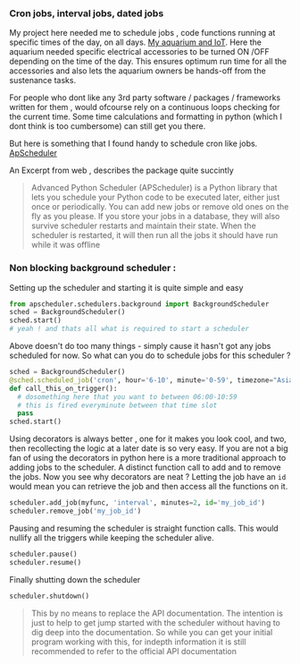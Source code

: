 ### Cron jobs, interval jobs, dated jobs

My project here needed me to schedule jobs , code functions running at specific times of the day, on all days. [My aquarium and IoT](https://kneerunjun.github.io/aquascape-minder/). Here the aquarium needed specific electrical accessories to be turned ON /OFF depending on the time of the day. This ensures optimum run time for all the accessories and also lets the aquarium owners be hands-off from the sustenance tasks.

For people who dont like any 3rd party software / packages / frameworks written for them , would ofcourse rely on a continuous loops checking for the current time. Some time calculations and formatting in python (which I dont think is too cumbersome) can still get you there.

But here is something that I found handy to schedule cron like jobs. [ApScheduler](https://apscheduler.readthedocs.io/en/latest/userguide.html)

An Excerpt from web , describes the package quite succintly

>Advanced Python Scheduler (APScheduler) is a Python library that lets you schedule your Python code to be executed later, either just once or periodically. You can add new jobs or remove old ones on the fly as you please. If you store your jobs in a database, they will also survive scheduler restarts and maintain their state. When the scheduler is restarted, it will then run all the jobs it should have run while it was offline

### Non blocking background scheduler :

Setting up the scheduler and starting it is quite simple and easy

```python
from apscheduler.schedulers.background import BackgroundScheduler
sched = BackgroundScheduler()
sched.start()
# yeah ! and thats all what is required to start a scheduler
```

Above doesn't do too many things - simply cause it hasn't got any jobs scheduled for now. So what can you do to schedule jobs for this scheduler ?

```python
sched = BackgroundScheduler()
@sched.scheduled_job('cron', hour='6-10', minute='0-59', timezone="Asia/Kolkata")
def call_this_on_trigger():
  # dosomething here that you want to between 06:00-10:59
  # this is fired everyminute between that time slot
  pass
sched.start()
```

Using decorators is always better , one for it makes you look cool, and two, then recollecting the logic at a later date is so very easy. If you are not a big fan of using the decorators in python here is a more traditional approach to adding jobs to the scheduler. A distinct function call to add and to remove the jobs. Now you see why decorators are neat ? Letting the job have an `id` would mean you can retrieve the job and then access all the functions on it.

```python
scheduler.add_job(myfunc, 'interval', minutes=2, id='my_job_id')
scheduler.remove_job('my_job_id')
```
Pausing and resuming the scheduler is straight function calls. This would nullify all the triggers while keeping the scheduler alive.

```python
scheduler.pause()
scheduler.resume()
```

Finally shutting down the scheduler

```python
scheduler.shutdown()
```
> This by no means to replace the API documentation. The intention is just to help to get jump started with the scheduler without having to dig deep into the documentation. So while you can get your initial program working with this, for indepth information it is still recommended to refer to the official API documentation
